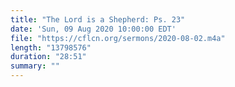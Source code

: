 ```yaml
---
title: "The Lord is a Shepherd: Ps. 23"
date: 'Sun, 09 Aug 2020 10:00:00 EDT'
file: "https://cflcn.org/sermons/2020-08-02.m4a"
length: "13798576"
duration: "28:51"
summary: ""
---
```


